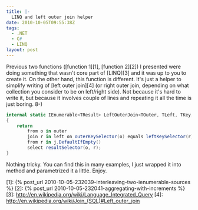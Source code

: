 ```yaml
---
title: |-
  LINQ and left outer join helper
date: 2010-10-05T09:55:38Z
tags:
  - .NET
  - C#
  - LINQ
layout: post
---
```

Previous two functions ([function 1][1], [function 2][2]) I presented were doing something that wasn't core part of [LINQ][3] and it was up to you to create it. On the other hand, this function is different. It's just a helper to simplify writing of [left outer join][4] (or right outer join, depending on what collection you consider to be on left/right side). Not because it's hard to write it, but because it involves couple of lines and repeating it all the time is just boring. 8-)

```csharp
internal static IEnumerable<TResult> LeftOuterJoin<TOuter, TLeft, TKey, TResult>(this IEnumerable<TOuter> outer, IEnumerable<TLeft> left, Func<TOuter, TKey> outerKeySelector, Func<TLeft, TKey> leftKeySelector, Func<TOuter, TLeft, TResult> resultSelector)
{
	return
		from o in outer
		join r in left on outerKeySelector(o) equals leftKeySelector(r) into j
		from r in j.DefaultIfEmpty()
		select resultSelector(o, r);
}
```

Nothing tricky. You can find this in many examples, I just wrapped it into method and parametrized it a little. Enjoy.

[1]: {% post_url 2010-10-05-232039-interleaving-two-ienumerable-sources %}
[2]: {% post_url 2010-10-05-232041-aggregating-with-increments %}
[3]: http://en.wikipedia.org/wiki/Language_Integrated_Query
[4]: http://en.wikipedia.org/wiki/Join_(SQL)#Left_outer_join